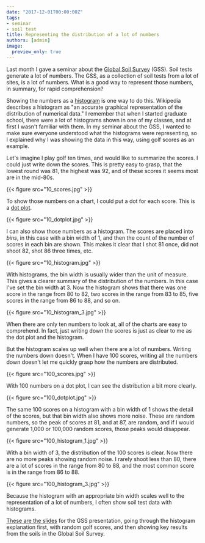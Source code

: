```yaml
---
date: "2017-12-01T00:00:00Z"
tags:
- seminar
- soil test
title: Representing the distribution of a lot of numbers
authors: [admin]
image:
  preview_only: true
---
```


Last month I gave a seminar about the [Global Soil Survey](https://speakerdeck.com/micahwoods/what-kind-of-soils-produce-the-best-turf-today) (GSS). Soil tests generate a lot of numbers. The GSS, as a collection of soil tests from a lot of sites, is a lot of numbers. What is a good way to represent those numbers, in summary, for rapid comprehension? 

Showing the numbers as a [histogram](https://en.wikipedia.org/wiki/Histogram) is one way to do this. Wikipedia describes a histogram as "an accurate graphical representation of the distribution of numerical data." I remember that when I started graduate school, there were a lot of histograms shown in one of my classes, and at first I wasn't familiar with them. In my seminar about the GSS, I wanted to make sure everyone understood what the histograms were representing, so I explained why I was showing the data in this way, using golf scores as an example.

<script async class="speakerdeck-embed" data-slide="9" data-id="497aeb94ba7546b194522860dc67e5d3" data-ratio="1.33333333333333" src="//speakerdeck.com/assets/embed.js"></script>

Let's imagine I play golf ten times, and would like to summarize the scores. I could just write down the scores. This is pretty easy to grasp, that the lowest round was 81, the highest was 92, and of these scores it seems most are in the mid-80s.

{{< figure src="10_scores.jpg" >}}

To show those numbers on a chart, I could put a dot for each score. This is a [dot plot](https://en.wikipedia.org/wiki/Dot_plot_(statistics)).

{{< figure src="10_dotplot.jpg" >}}

I can also show those numbers as a histogram. The scores are placed into *bins*, in this case with a bin width of 1, and then the count of the number of scores in each bin are shown. This makes it clear that I shot 81 once, did not shoot 82, shot 86 three times, etc.

{{< figure src="10_histogram.jpg" >}}

With histograms, the bin width is usually wider than the unit of measure. This gives a clearer summary of the distribution of the numbers. In this case I've set the bin width at 3. Now the histogram shows that there was one score in the range from 80 to 82, two scores in the range from 83 to 85, five scores in the range from 86 to 88, and so on.

{{< figure src="10_histogram_3.jpg" >}}

When there are only ten numbers to look at, all of the charts are easy to comprehend. In fact, just writing down the scores is just as clear to me as the dot plot and the histogram.

But the histogram scales up well when there are a lot of numbers. Writing the numbers down doesn't. When I have 100 scores, writing all the numbers down doesn't let me quickly grasp how the numbers are distributed.

{{< figure src="100_scores.jpg" >}}

With 100 numbers on a dot plot, I can see the distribution a bit more clearly.

{{< figure src="100_dotplot.jpg" >}}

The same 100 scores on a histogram with a bin width of 1 shows the detail of the scores, but that bin width also shows more noise. These are random numbers, so the peak of scores at 81, and at 87, are random, and if I would generate 1,000 or 100,000 random scores, those peaks would disappear.

{{< figure src="100_histogram_1.jpg" >}}

With a bin width of 3, the distribution of the 100 scores is clear. Now there are no more peaks showing random noise. I rarely shoot less than 80, there are a lot of scores in the range from 80 to 88, and the most common score is in the range from 86 to 88.

{{< figure src="100_histogram_3.jpg" >}}

Because the histogram with an appropriate bin width scales well to the representation of a lot of numbers, I often show soil test data with histograms.

[These are the slides](https://speakerdeck.com/micahwoods/what-kind-of-soils-produce-the-best-turf-today) for the GSS presentation, going through the histogram explanation first, with random golf scores, and then showing key results from the soils in the Global Soil Survey.
